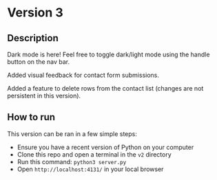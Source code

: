 # Version 3
## Description
Dark mode is here! Feel free to toggle dark/light mode using the handle button on the nav bar.

Added visual feedback for contact form submissions.

Added a feature to delete rows from the contact list (changes are not persistent in this version).

## How to run
This version can be ran in a few simple steps:

- Ensure you have a recent version of Python on your computer
- Clone this repo and open a terminal in the <code>v2</code> directory
- Run this command: <code>python3 server.py</code>
- Open <code>http://localhost:4131/</code> in your local browser
